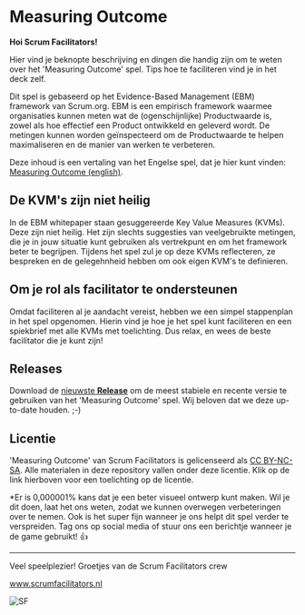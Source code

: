# Measuring Outcome

**Hoi Scrum Facilitators!**

Hier vind je beknopte beschrijving en dingen die handig zijn om te weten over het 'Measuring Outcome' spel. Tips hoe te faciliteren vind je in het deck zelf.

Dit spel is gebaseerd op het Evidence-Based Management (EBM) framework van Scrum.org. EBM is een empirisch framework waarmee organisaties kunnen meten wat de (ogenschijnlijke) Productwaarde is, zowel als hoe effectief een Product ontwikkeld en geleverd wordt. De metingen kunnen worden geïnspecteerd om de Productwaarde te helpen maximaliseren en de manier van werken te verbeteren.

Deze inhoud is een vertaling van het Engelse spel, dat je hier kunt vinden: [Measuring Outcome (english)](https://github.com/ScrumFacilitators/measuringoutcome-en).


## De KVM's zijn niet heilig

In de EBM whitepaper staan gesuggereerde Key Value Measures (KVMs). Deze zijn niet heilig. Het zijn slechts suggesties van veelgebruikte metingen, die je in jouw situatie kunt gebruiken als vertrekpunt en om het framework beter te begrijpen. Tijdens het spel zul je op deze KVMs reflecteren, ze bespreken en de gelegehnheid hebben om ook eigen KVM's te definieren.

## Om je rol als facilitator te ondersteunen

Omdat faciliteren al je aandacht vereist, hebben we een simpel stappenplan in het spel opgenomen. Hierin vind je hoe je het spel kunt faciliteren en een spiekbrief met alle KVMs met toelichting. Dus relax, en wees de beste facilitator die je kunt zijn!

## Releases

Download de [nieuwste **Release**](https://github.com/ScrumFacilitators/measuringoutcome-nl/releases/latest) om de meest stabiele en recente versie te gebruiken van het 'Measuring Outcome' spel. Wij beloven dat we deze up-to-date houden. ;-)

## Licentie

'Measuring Outcome' van Scrum Facilitators is gelicenseerd als [CC BY-NC-SA](https://creativecommons.org/licenses/by-nc-sa/4.0/deed.nl). Alle materialen in deze repository vallen onder deze licentie. Klik op de link hierboven voor een toelichting op de licentie.

*Er is 0,000001% kans dat je een beter visueel ontwerp kunt maken. Wil je dit doen, laat het ons weten, zodat we kunnen overwegen verbeteringen over te nemen. Ook is het super fijn wanneer je ons helpt dit spel verder te verspreiden. Tag ons op social media of stuur ons een berichtje wanneer je de game gebruikt! 👍 

***

Veel speelplezier!
Groetjes van de Scrum Facilitators crew

www.scrumfacilitators.nl

![SF](https://www.scrumfacilitators.nl/wp-content/uploads/2020/04/cropped-SCRUMFACILITATOR_Mesa-de-trabajo-1-150x150-1-1.png)

